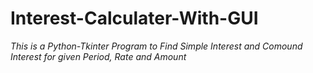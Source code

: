 # Interest-Calculater-With-GUI
*This is a Python-Tkinter Program to Find Simple Interest and Comound Interest for given Period, Rate and Amount*
